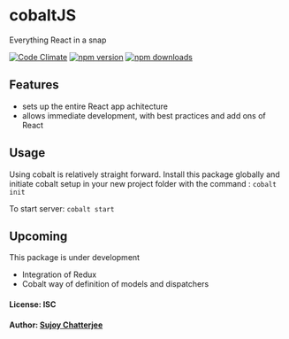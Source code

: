 # cobaltJS

Everything React in a snap

[![Code Climate](https://codeclimate.com/github/sujoychatter/cobalt-js/badges/gpa.svg)](https://codeclimate.com/github/sujoychatter/cobalt-js)
[![npm version](https://img.shields.io/npm/v/cobalt-js.svg?style=flat-square)](https://www.npmjs.com/package/cobalt-js)
[![npm downloads](https://img.shields.io/npm/dm/cobalt-js.svg?style=flat-square)](https://www.npmjs.com/package/cobalt-js)

## Features

* sets up the entire React app achitecture
* allows immediate development, with best practices and add ons of React

## Usage
Using cobalt is relatively straight forward. Install this package globally and initiate cobalt setup in your new project folder with the command : ``` cobalt init ```

To start server:
``` cobalt start  ```


## Upcoming
This package is under development

* Integration of Redux
* Cobalt way of definition of models and dispatchers


#### License: ISC
#### Author: [Sujoy Chatterjee](http://github.com/sujoychatter)
